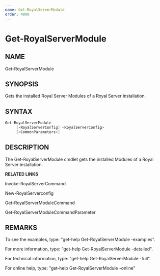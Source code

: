 ```yaml
---
name: Get-RoyalServerModule
order: 4000
---
```


# Get-RoyalServerModule

## NAME

Get-RoyalServerModule

## SYNOPSIS

Gets the installed Royal Server Modules of a Royal Server installation.

## SYNTAX

```powershell
Get-RoyalServerModule
     [-RoyalServerConfig] <RoyalServerConfig>
     [<CommonParameters>]
```

## DESCRIPTION

The Get-RoyalServerModule cmdlet gets the installed Modules of a Royal Server installation.

**RELATED LINKS**

Invoke-RoyalServerCommand

New-RoyalServerconfig

Get-RoyalServerModuleCommand

Get-RoyalServerModuleCommandParameter

## REMARKS

To see the examples, type: "get-help Get-RoyalServerModule -examples".

For more information, type: "get-help Get-RoyalServerModule -detailed".

For technical information, type: "get-help Get-RoyalServerModule -full".

For online help, type: "get-help Get-RoyalServerModule -online"
